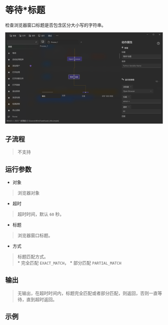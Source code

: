 # 等待*标题
检查浏览器窗口标题是否包含区分大小写的字符串。

![WebWaitTitle](./images/12.png ':size=90%')


## 子流程
> 不支持


## 运行参数
* 对象
>   浏览器对象
* 超时
>   超时时间，默认 `60` 秒。
* 标题
>   浏览器窗口标题。
* 方式
>   标题匹配方式。   
    * 完全匹配 `EXACT_MATCH`，
    * 部分匹配 `PARTIAL_MATCH`


## 输出

> 无输出，在超时时间内，标题完全匹配或者部分匹配，则返回，否则一直等待，直到超时返回。


## 示例